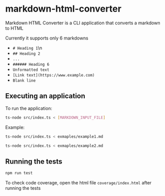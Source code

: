 # markdown-html-converter

Markdown HTML Converter is a CLI application that converts a markdown to HTML

Currently it supports only 6 markdowns

* `# Heading 1`\n
* `## Heading 2`
* `...`
* `###### Heading 6`
* `Unformatted text`
* `[Link text](https://www.example.com)`
* `Blank line`

## Executing an application

To run the application:

```sh
ts-node src/index.ts < [MARKDOWN_INPUT_FILE]
```

Example:

```sh
ts-node src/index.ts < exmaples/example1.md
```

```sh
ts-node src/index.ts < exmaples/example2.md
```

## Running the tests

```sh
npm run test
```

To check code coverage, open the html file `coverage/index.html` after running the tests
